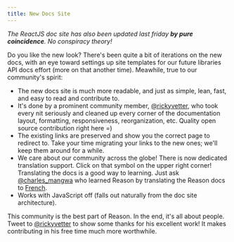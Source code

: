 ```yaml
---
title: New Docs Site
---
```


_The ReactJS doc site has also been updated last friday **by pure coincidence**. No conspiracy theory!_

Do you like the new look? There's been quite a bit of iterations on the new docs, with an eye toward settings up site templates for our future libraries API docs effort (more on that another time). Meawhile, true to our community's spirit:

- The new docs site is much more readable, and just as simple, lean, fast, and easy to read and contribute to.
- It's done by a prominent community member, [@rickyvetter](twitter.com/@rickyvetter), who took every nit seriously and cleaned up every corner of the documentation layout, formatting, responsiveness, reorganization, etc. Quality open source contribution right here =)
- The existing links are preserved and show you the correct page to redirect to. Take your time migrating your links to the new ones; we'll keep them around for a while.
- We care about our community across the globe! There is now dedicated translation support. Click on that symbol on the upper right corner! Translating the docs is a good way to learning. Just ask [@charles_mangwa](https://twitter.com/charles_mangwa) who learned Reason by translating the Reason docs to [French](https://reasonml-fr.surge.sh).
- Works with JavaScript off (falls out naturally from the doc site architecture).

This community is the best part of Reason. In the end, it's all about people. Tweet to [@rickyvetter](twitter.com/@rickyvetter) to show some thanks for his excellent work! It makes contributing in his free time much more worthwhile.
